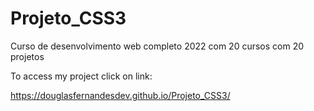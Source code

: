 # Projeto_CSS3
Curso de desenvolvimento web completo 2022 com 20 cursos com 20 projetos


To access my project click on link:


https://douglasfernandesdev.github.io/Projeto_CSS3/
